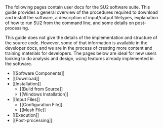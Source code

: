 The following pages contain user docs for the SU2 software suite. This guide provides a general overview of the procedures required to download and install the software, a description of input/output filetypes, explanation of how to run SU2 from the command line, and some details on post-processing.

This guide does not give the details of the implementation and structure of the source code. However, some of that information is available in the developer docs, and we are in the process of creating more content and training materials for developers. The pages below are ideal for new users looking to do analysis and design, using features already implemented in the software.

* [[Software Components]]
* [[Download]]
* [[Installation]]
  * [[Build from Source]]
  * [[Windows Installation]]
* [[Input Files]]
  * [[Configuration File]]
  * [[Mesh File]]
* [[Execution]]
* [[Post-processing]]